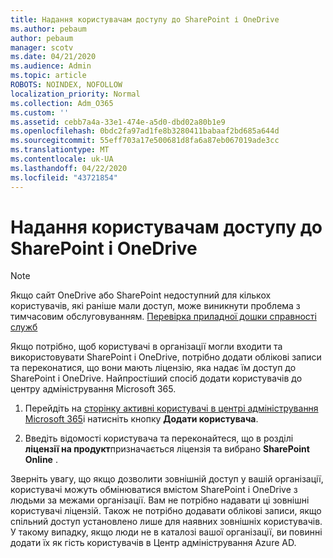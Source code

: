 ```yaml
---
title: Надання користувачам доступу до SharePoint і OneDrive
ms.author: pebaum
author: pebaum
manager: scotv
ms.date: 04/21/2020
ms.audience: Admin
ms.topic: article
ROBOTS: NOINDEX, NOFOLLOW
localization_priority: Normal
ms.collection: Adm_O365
ms.custom: ''
ms.assetid: cebb7a4a-33e1-474e-a5d0-dbd02a80b1e9
ms.openlocfilehash: 0bdc2fa97ad1fe8b3280411babaaf2bd685a644d
ms.sourcegitcommit: 55eff703a17e500681d8fa6a87eb067019ade3cc
ms.translationtype: MT
ms.contentlocale: uk-UA
ms.lasthandoff: 04/22/2020
ms.locfileid: "43721854"
---
```

# <a name="give-users-access-to-sharepoint-and-onedrive"></a>Надання користувачам доступу до SharePoint і OneDrive

> [!NOTE]
> Якщо сайт OneDrive або SharePoint недоступний для кількох користувачів, які раніше мали доступ, може виникнути проблема з тимчасовим обслуговуванням. [Перевірка приладної дошки справності служб](https://portal.office.com/adminportal/home#/servicehealth)
  
Якщо потрібно, щоб користувачі в організації могли входити та використовувати SharePoint і OneDrive, потрібно додати облікові записи та переконатися, що вони мають ліцензію, яка надає їм доступ до SharePoint і OneDrive. Найпростіший спосіб додати користувачів до центру адміністрування Microsoft 365.
  
1. Перейдіть на [сторінку активні користувачі в центрі адміністрування Microsoft 365](https://portal.office.com/adminportal/home#/users)і натисніть кнопку **Додати користувача**.
    
2. Введіть відомості користувача та переконайтеся, що в розділі **ліцензії на продукт**призначається ліцензія та вибрано **SharePoint Online** . 
    
Зверніть увагу, що якщо дозволити зовнішній доступ у вашій організації, користувачі можуть обмінюватися вмістом SharePoint і OneDrive з людьми за межами організації. Вам не потрібно надавати ці зовнішні користувачі ліцензій. Також не потрібно додавати облікові записи, якщо спільний доступ установлено лише для наявних зовнішніх користувачів. У такому випадку, якщо люди не в каталозі вашої організації, ви повинні додати їх як гість користувачів в Центр адміністрування Azure AD.
  

